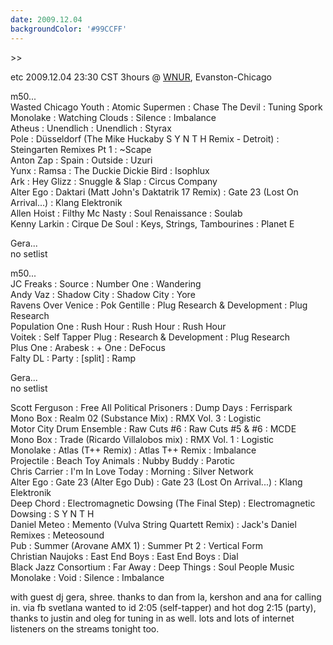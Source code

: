 ```yaml
---
date: 2009.12.04
backgroundColor: '#99CCFF'
---
```


\>>


etc 2009.12.04 23:30 CST 3hours @ [WNUR](http://www.wnur.org/), Evanston-Chicago  


m50...  
Wasted Chicago Youth : Atomic Supermen : Chase The Devil : Tuning Spork  
Monolake : Watching Clouds : Silence : Imbalance  
Atheus : Unendlich : Unendlich : Styrax  
Pole : Düsseldorf (The Mike Huckaby S Y N T H Remix - Detroit) : Steingarten Remixes Pt 1 : ~Scape  
Anton Zap : Spain : Outside : Uzuri  
Yunx : Ramsa : The Duckie Dickie Bird : Isophlux  
Ark : Hey Glizz : Snuggle & Slap : Circus Company  
Alter Ego : Daktari (Matt John's Daktatrik 17 Remix) : Gate 23 (Lost On Arrival...) : Klang Elektronik  
Allen Hoist : Filthy Mc Nasty : Soul Renaissance : Soulab  
Kenny Larkin : Cirque De Soul : Keys, Strings, Tambourines : Planet E  

Gera...  
no setlist  

m50...  
JC Freaks : Source : Number One : Wandering  
Andy Vaz : Shadow City : Shadow City : Yore  
Ravens Over Venice : Pok Gentille : Plug Research & Development : Plug Research  
Population One : Rush Hour : Rush Hour : Rush Hour  
Voitek : Self Tapper Plug : Research & Development : Plug Research  
Plus One : Arabesk : + One : DeFocus  
Falty DL : Party : \[split\] : Ramp  

Gera...  
no setlist  

Scott Ferguson : Free All Political Prisoners : Dump Days : Ferrispark  
Mono Box : Realm 02 (Substance Mix) : RMX Vol. 3 : Logistic  
Motor City Drum Ensemble : Raw Cuts #6 : Raw Cuts #5 & #6 : MCDE  
Mono Box : Trade (Ricardo Villalobos mix) : RMX Vol. 1 : Logistic  
Monolake : Atlas (T++ Remix) : Atlas T++ Remix : Imbalance  
Projectile : Beach Toy Animals : Nubby Buddy : Parotic  
Chris Carrier : I'm In Love Today : Morning : Silver Network  
Alter Ego : Gate 23 (Alter Ego Dub) : Gate 23 (Lost On Arrival...) : Klang Elektronik  
Deep Chord : Electromagnetic Dowsing (The Final Step) : Electromagnetic Dowsing : S Y N T H  
Daniel Meteo : Memento (Vulva String Quartett Remix) : Jack's Daniel Remixes : Meteosound  
Pub : Summer (Arovane AMX 1) : Summer Pt 2 : Vertical Form  
Christian Naujoks : East End Boys : East End Boys : Dial  
Black Jazz Consortium : Far Away : Deep Things : Soul People Music  
Monolake : Void : Silence : Imbalance  

with guest dj gera, shree. thanks to dan from la, kershon and ana for calling in. via fb svetlana wanted to id 2:05 (self-tapper) and hot dog 2:15 (party), thanks to justin and oleg for tuning in as well. lots and lots of internet listeners on the streams tonight too.